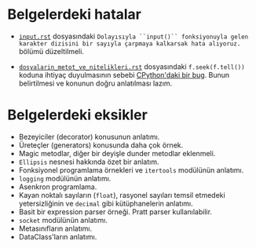 # Belgelerdeki hatalar

* [`input.rst`](sphinx_source/input.rst) dosyasındaki `Dolayısıyla ``input()`` fonksiyonuyla gelen
karakter dizisini bir sayıyla çarpmaya kalkarsak hata alıyoruz.` bölümü düzeltilmeli.

* [``dosyalarin_metot_ve_nitelikleri.rst``](sphinx_source/dosyalarin_metot_ve_nitelikleri.rst) dosyasındaki `f.seek(f.tell())` koduna ihtiyaç duyulmasının sebebi [CPython'daki bir bug](https://stackoverflow.com/questions/34879318/why-isnt-truncate-defaulting-properly-to-the-current-position-for-files). Bunun belirtilmesi ve konunun doğru anlatılması lazım.


# Belgelerdeki eksikler

* Bezeyiciler (decorator) konusunun anlatımı.
* Üreteçler (generators) konusunda daha çok örnek.
* Magic metodlar, diğer bir deyişle dunder metodlar eklenmeli.
* ``Ellipsis`` nesnesi hakkında özet bir anlatım.
* Fonksiyonel programlama örnekleri ve `itertools` modülünün anlatımı.
* `logging` modülünün anlatımı.
* Asenkron programlama.
* Kayan noktalı sayıların (`float`), rasyonel sayıları temsil etmedeki yetersizliğinin ve `decimal` gibi kütüphanelerin anlatımı.
* Basit bir expression parser örneği. Pratt parser kullanılabilir.
* `socket` modülünün anlatımı.
* Metasınıfların anlatımı.
* DataClass'ların anlatımı.
